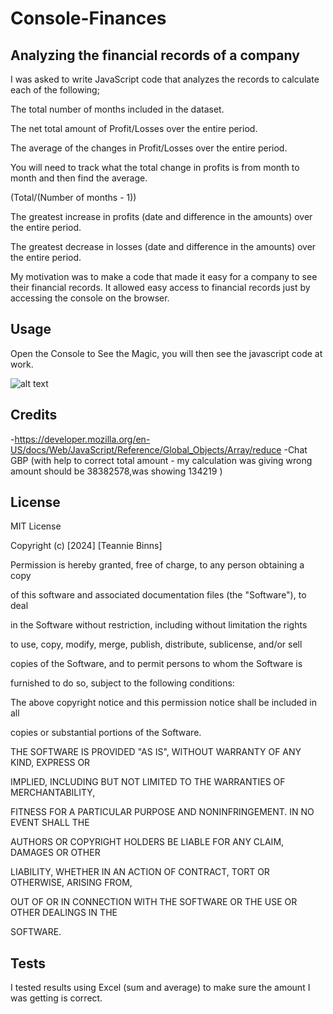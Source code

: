 # Console-Finances

## Analyzing the financial records of a company


I was asked to write JavaScript code that analyzes the records to calculate each of the following;


The total number of months included in the dataset.

The net total amount of Profit/Losses over the entire period.

The average of the changes in Profit/Losses over the entire period.

You will need to track what the total change in profits is from month to month and then find the average.

(Total/(Number of months - 1))

The greatest increase in profits (date and difference in the amounts) over the entire period.

The greatest decrease in losses (date and difference in the amounts) over the entire period.




My motivation was to make a code that made it easy for a company to see their financial records.
It allowed easy access to financial records just by accessing the console on the browser.



## Usage

Open the Console to See the Magic, you will then see the javascript code at work.


![alt text](assets/images/screenshot.png)

## Credits
-https://developer.mozilla.org/en-US/docs/Web/JavaScript/Reference/Global_Objects/Array/reduce
-Chat GBP (with help to correct total amount - my calculation was giving wrong amount should be 38382578,was showing 134219 )


## License

MIT License

Copyright (c) [2024] [Teannie Binns]

Permission is hereby granted, free of charge, to any person obtaining a copy

of this software and associated documentation files (the "Software"), to deal

in the Software without restriction, including without limitation the rights

to use, copy, modify, merge, publish, distribute, sublicense, and/or sell

copies of the Software, and to permit persons to whom the Software is

furnished to do so, subject to the following conditions:

The above copyright notice and this permission notice shall be included in all

copies or substantial portions of the Software.

THE SOFTWARE IS PROVIDED "AS IS", WITHOUT WARRANTY OF ANY KIND, EXPRESS OR

IMPLIED, INCLUDING BUT NOT LIMITED TO THE WARRANTIES OF MERCHANTABILITY,

FITNESS FOR A PARTICULAR PURPOSE AND NONINFRINGEMENT. IN NO EVENT SHALL THE

AUTHORS OR COPYRIGHT HOLDERS BE LIABLE FOR ANY CLAIM, DAMAGES OR OTHER

LIABILITY, WHETHER IN AN ACTION OF CONTRACT, TORT OR OTHERWISE, ARISING FROM,

OUT OF OR IN CONNECTION WITH THE SOFTWARE OR THE USE OR OTHER DEALINGS IN THE

SOFTWARE.


## Tests

I tested results using Excel (sum and average) to make sure the amount I was getting is correct.
